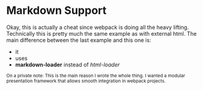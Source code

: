 Markdown Support
================

Okay, this is actually a cheat since webpack is doing all the heavy lifting.
Technically this is pretty much the same example as with external html. The main
difference between the last example and this one is:

 - it
 - uses
 - **markdown-loader** instead of _html-loader_

<sub>On a private note:
This is the main reason I wrote the whole thing. I wanted a modular presentation
framework that allows smooth integration in webpack projects.</sub>
